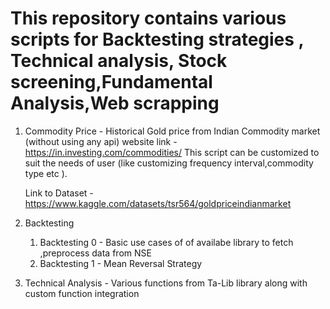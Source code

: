 # This repository contains various scripts for Backtesting strategies , Technical analysis, Stock screening,Fundamental Analysis,Web scrapping


1. Commodity Price - Historical Gold price from Indian Commodity market (without using any api)
   website link - https://in.investing.com/commodities/
   This script can be customized to suit the needs of user (like customizing frequency interval,commodity type etc ).
   
   Link to Dataset - https://www.kaggle.com/datasets/tsr564/goldpriceindianmarket

2. Backtesting 
      
      1. Backtesting 0 - Basic use cases of of availabe library to fetch ,preprocess data from NSE
      2. Backtesting 1 - Mean Reversal Strategy
      
3. Technical Analysis - Various functions from Ta-Lib library along with custom function integration 
